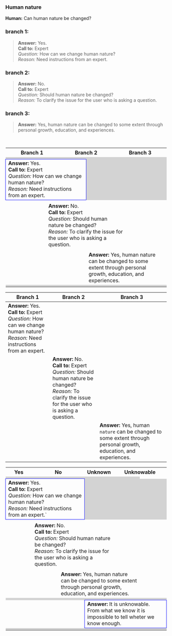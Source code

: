 ### Human nature
**Human:** Can human nature be changed?
### branch 1:
>**Answer:** Yes.</br>
**Call to:** Expert</br>
_Question:_ How can we change human nature?</br>
_Reason:_ Need instructions from an expert.
### branch 2:
>**Answer:** No.<br>
**Call to:** Expert<br>
_Question:_ Should human nature be changed?<br>
_Reason:_ To clarify the issue for the user who is asking a question.<br>
### branch 3:
>**Answer:** Yes, human nature can be changed to some extent through personal growth, education, and experiences.
</br>
<table width="100%">
	<tr>
		<th style="text-align: right; width:25%">Branch 1</th>
		<th colspan="2" style="text-align: center; width: 50%">Branch 2</th>
		<th style="text-align: left; width:25%">Branch 3</th>
 	</tr>
	<tr>
		<td colspan="4" style="background-color: lightgrey; width: 100%"> </td>
	</tr>
 	<tr>
  		<td colspan="2" style="border: 1px solid blue; width: 50%;"><b>Answer:</b> Yes.</br>
<b>Call to:</b> Expert</br>
<i>Question:</i> How can we change human nature?</br>
<i>Reason:</i> Need instructions from an expert.</td>
   		<td style="background-color: lightgrey; width: 25%"> </td>
		<td style="background-color: lightgrey; width: 25%"> </td>
 	</tr>
	<tr>
		<td colspan="4" style="width: 100%"> </td>
	</tr>
	<tr>
  		<td colspan="1" width="25%"></td>
   		<td  colspan="2" style="width: 50%;"><b>Answer:</b> No.<br>
<b>Call to:</b> Expert<br>
<i>Question:</i> Should human nature be changed?<br>
<i>Reason:</i> To clarify the issue for the user who is asking a question.</td>
		<td width="25%"></td>
 	</tr>
	<tr>
		<td colspan="4" style="width: 100%"> </td>
	</tr>
	<tr>
  		<td width="25%"></td>
   		<td width="25%"></td>
		<td colspan="2" style="width: 50%;"><b>Answer:</b> Yes, human nature can be changed to some extent through personal growth, education, and experiences.</td>
 	</tr>
	<tr>
		<td colspan="4" style="background-color: lightgrey; width: 100%"> </td>
	</tr>
</table>

| Branch 1 | Branch 2 | Branch 3|
| --- | --- | --- |
| **Answer:** Yes.</br>**Call to:** Expert</br>_Question:_ How can we change human nature?</br>_Reason:_ Need instructions from an expert. |||
||**Answer:** No.<br>**Call to:** Expert<br>_Question:_ Should human nature be changed?<br>_Reason:_ To clarify the issue for the user who is asking a question.||
|||**Answer:** Yes, human `nature` can be changed to some extent through personal growth, education, and experiences.|

<table width="100%">
	<tr>
		<th colspan="1" style="width: 16.67%">Yes</th>
		<th colspan="2" style="width: 33.33%">No</th>
		<th colspan="1" style="width: 16.67%">Unknown</th>
		<th colspan="2" style="width: 33.33%">Unknowable</th>
 	</tr>
	<tr>
		<td colspan="5" style="background-color: lightgrey; width: 100%"> </td>
	</tr>
 	<tr>
  		<td colspan="3" style="border: 1px solid blue; width: 50%;"><b>Answer:</b> Yes.</br>
<b>Call to:</b> Expert</br>
<i>Question:</i> How can we change human nature?</br>
<i>Reason:</i> Need instructions from an expert.`</td>
   		<td style="background-color: lightgrey; width: 16.67%%"> </td>
		<td style="background-color: lightgrey; width: 16.67%%"> </td>
		<td style="background-color: lightgrey; width: 16.67%%"> </td>
 	</tr>
	<tr>
		<td colspan="6" style="width: 100%"> </td>
	</tr>
	<tr>
  		<td colspan="1" width="16.67%"></td>
   		<td  colspan="3" style="width: 50%;"><b>Answer:</b> No.<br>
<b>Call to:</b> Expert<br>
<i>Question:</i> Should human nature be changed?<br>
<i>Reason:</i> To clarify the issue for the user who is asking a question.</td>
		<td colspan="2" width="33.33%"></td>
 	</tr>
	<tr>
		<td colspan="6" style="width: 100%"> </td>
	</tr>
	<tr>
  		<td colspan="2" width="33.33%"></td>
		<td colspan="3" style="width: 50%;"><b>Answer:</b> Yes, human nature can be changed to some extent through personal growth, education, and experiences.</td>
		<td colspan="1" width="16.67%"></td>
 	</tr>
	<tr>
		<td colspan="6" style="background-color: lightgrey; width: 100%"> </td>
	</tr>
	<tr>
   		<td colspan="3" width: "50%"> </td>
		<td colspan="3" style="border: 1px solid blue; width: 50%;"><b>Answer:</b> It is unknowable.</br> From what we know it is impossible to tell wheter we know enough.</td>
	</tr>
	<tr>
		<td colspan="6" style="background-color: lightgrey; width: 100%"> </td>
	</tr>
</table>



